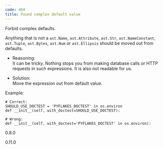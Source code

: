 ```yaml
---
code: 404
title: Found complex default value
---
```


Forbid complex defaults.

Anything that is not a `ast.Name`, `ast.Attribute`, `ast.Str`,
`ast.NameConstant`, `ast.Tuple`, `ast.Bytes`, `ast.Num` or
`ast.Ellipsis` should be moved out from defaults.

  - Reasoning:  
    It can be tricky. Nothing stops you from making database calls or
    HTTP requests in such expressions. It is also not readable for us.

  - Solution:  
    Move the expression out from default value.

Example:

    # Correct:
    SHOULD_USE_DOCTEST = 'PYFLAKES_DOCTEST' in os.environ
    def __init__(self, with_doctest=SHOULD_USE_DOCTEST):
    
    # Wrong:
    def __init__(self, with_doctest='PYFLAKES_DOCTEST' in os.environ):

<div class="versionadded">

0.8.0

</div>

<div class="versionchanged">

0.11.0

</div>